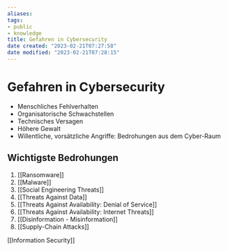 ```yaml
---
aliases: 
tags: 
- public
- knowledge
title: Gefahren in Cybersecurity
date created: "2023-02-21T07:27:58"
date modified: "2023-02-21T07:28:15"
---
```


# Gefahren in Cybersecurity

- Menschliches Fehlverhalten
- Organisatorische Schwachstellen
- Technisches Versagen
- Höhere Gewalt
- Willentliche, vorsätzliche Angriffe: Bedrohungen aus dem Cyber-Raum

## Wichtigste Bedrohungen

1. [[Ransomware]]
2. [[Malware]]
3. [[Social Engineering Threats]]
4. [[Threats Against Data]]
5. [[Threats Against Availability: Denial of Service]]
6. [[Threats Against Availability: Internet Threats]]
7. [[Disinformation - Misinformation]]
8. [[Supply-Chain Attacks]]

[[Information Security]]